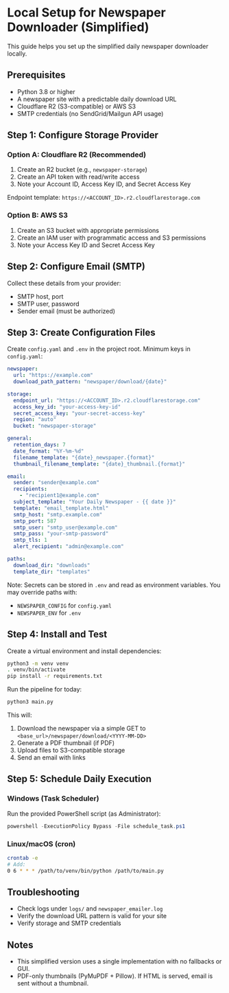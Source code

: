 # Local Setup for Newspaper Downloader (Simplified)

This guide helps you set up the simplified daily newspaper downloader locally.

## Prerequisites

- Python 3.8 or higher
- A newspaper site with a predictable daily download URL
- Cloudflare R2 (S3-compatible) or AWS S3
- SMTP credentials (no SendGrid/Mailgun API usage)

## Step 1: Configure Storage Provider

### Option A: Cloudflare R2 (Recommended)

1. Create an R2 bucket (e.g., `newspaper-storage`)
2. Create an API token with read/write access
3. Note your Account ID, Access Key ID, and Secret Access Key

Endpoint template: `https://<ACCOUNT_ID>.r2.cloudflarestorage.com`

### Option B: AWS S3

1. Create an S3 bucket with appropriate permissions
2. Create an IAM user with programmatic access and S3 permissions
3. Note your Access Key ID and Secret Access Key

## Step 2: Configure Email (SMTP)

Collect these details from your provider:
- SMTP host, port
- SMTP user, password
- Sender email (must be authorized)

## Step 3: Create Configuration Files

Create `config.yaml` and `.env` in the project root. Minimum keys in `config.yaml`:

```yaml
newspaper:
  url: "https://example.com"
  download_path_pattern: "newspaper/download/{date}"

storage:
  endpoint_url: "https://<ACCOUNT_ID>.r2.cloudflarestorage.com"
  access_key_id: "your-access-key-id"
  secret_access_key: "your-secret-access-key"
  region: "auto"
  bucket: "newspaper-storage"

general:
  retention_days: 7
  date_format: "%Y-%m-%d"
  filename_template: "{date}_newspaper.{format}"
  thumbnail_filename_template: "{date}_thumbnail.{format}"

email:
  sender: "sender@example.com"
  recipients:
    - "recipient1@example.com"
  subject_template: "Your Daily Newspaper - {{ date }}"
  template: "email_template.html"
  smtp_host: "smtp.example.com"
  smtp_port: 587
  smtp_user: "smtp_user@example.com"
  smtp_pass: "your-smtp-password"
  smtp_tls: 1
  alert_recipient: "admin@example.com"

paths:
  download_dir: "downloads"
  template_dir: "templates"
```

Note: Secrets can be stored in `.env` and read as environment variables. You may override paths with:
- `NEWSPAPER_CONFIG` for `config.yaml`
- `NEWSPAPER_ENV` for `.env`

## Step 4: Install and Test

Create a virtual environment and install dependencies:

```bash
python3 -m venv venv
. venv/bin/activate
pip install -r requirements.txt
```

Run the pipeline for today:

```bash
python3 main.py
```

This will:
1. Download the newspaper via a simple GET to `<base_url>/newspaper/download/<YYYY-MM-DD>`
2. Generate a PDF thumbnail (if PDF)
3. Upload files to S3-compatible storage
4. Send an email with links

## Step 5: Schedule Daily Execution

### Windows (Task Scheduler)
Run the provided PowerShell script (as Administrator):

```powershell
powershell -ExecutionPolicy Bypass -File schedule_task.ps1
```

### Linux/macOS (cron)

```bash
crontab -e
# Add:
0 6 * * * /path/to/venv/bin/python /path/to/main.py
```

## Troubleshooting

- Check logs under `logs/` and `newspaper_emailer.log`
- Verify the download URL pattern is valid for your site
- Verify storage and SMTP credentials

## Notes

- This simplified version uses a single implementation with no fallbacks or GUI.
- PDF-only thumbnails (PyMuPDF + Pillow). If HTML is served, email is sent without a thumbnail. 